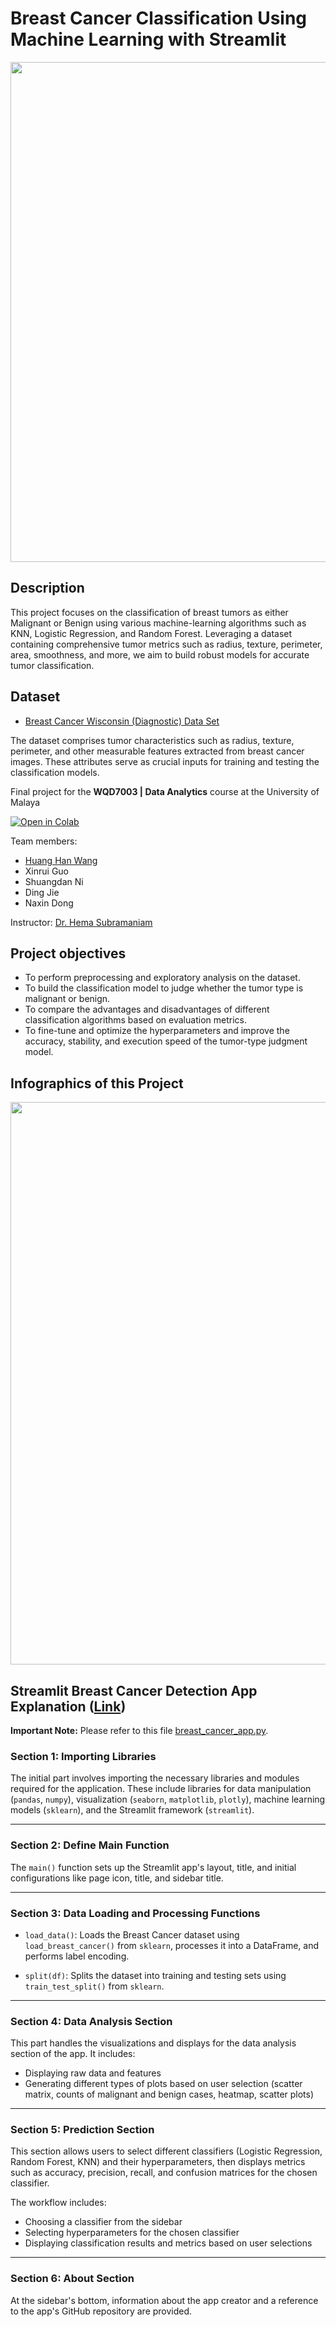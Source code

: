 # Breast Cancer Classification Using Machine Learning with Streamlit
<img src="https://raw.githubusercontent.com/WangHuangHan/Breast-Cancer-Classification-with-Streamlit/main/images/SS%20from%20Streamlit%20Deployment1.png" width="800">

## Description
This project focuses on the classification of breast tumors as either Malignant or Benign using various machine-learning algorithms such as KNN, Logistic Regression, and Random Forest. Leveraging a dataset containing comprehensive tumor metrics such as radius, texture, perimeter, area, smoothness, and more, we aim to build robust models for accurate tumor classification.

## Dataset
- [Breast Cancer Wisconsin (Diagnostic) Data Set](https://www.kaggle.com/datasets/uciml/breast-cancer-wisconsin-data)

The dataset comprises tumor characteristics such as radius, texture, perimeter, and other measurable features extracted from breast cancer images. These attributes serve as crucial inputs for training and testing the classification models.

Final project for the **WQD7003 | Data Analytics** course at the University of Malaya

[![Open in Colab](https://colab.research.google.com/assets/colab-badge.svg)](https://colab.research.google.com/drive/1R4VJCcRQwdd3IrBQzCjC_gFgU50uI9b7?usp=sharing)

Team members:

- [Huang Han Wang](https://www.linkedin.com/in/huang-han-harry-wang-517386a8/)
- Xinrui Guo
- Shuangdan Ni
- Ding Jie
- Naxin Dong

Instructor: [Dr. Hema Subramaniam](https://scholar.google.com/citations?user=JFphXI0AAAAJ&hl=en)

## Project objectives
- To perform preprocessing and exploratory analysis on the dataset.
- To build the classification model to judge whether the tumor type is malignant or benign.
- To compare the advantages and disadvantages of different classification algorithms based on evaluation metrics.
- To fine-tune and optimize the hyperparameters and improve the accuracy, stability, and execution speed of the tumor-type judgment model.

## Infographics of this Project
<img src="https://raw.githubusercontent.com/WangHuangHan/Breast-Cancer-Classification-with-Streamlit/main/images/Breast%20Cancer%20Diagnosis.png" width="900">

## Streamlit Breast Cancer Detection App Explanation ([Link](https://wanghuanghan-breastcancer-breast-cancer-app-yp6vds.streamlit.app/))
**Important Note:** Please refer to this file [breast_cancer_app.py](https://raw.githubusercontent.com/WangHuangHan/Breast-Cancer-Classification-with-Streamlit/main/breast_cancer_app.py).

### Section 1: Importing Libraries

The initial part involves importing the necessary libraries and modules required for the application. These include libraries for data manipulation (`pandas`, `numpy`), visualization (`seaborn`, `matplotlib`, `plotly`), machine learning models (`sklearn`), and the Streamlit framework (`streamlit`).

---

### Section 2: Define Main Function

The `main()` function sets up the Streamlit app's layout, title, and initial configurations like page icon, title, and sidebar title.

---

### Section 3: Data Loading and Processing Functions

- `load_data()`: Loads the Breast Cancer dataset using `load_breast_cancer()` from `sklearn`, processes it into a DataFrame, and performs label encoding.
  
- `split(df)`: Splits the dataset into training and testing sets using `train_test_split()` from `sklearn`.

---

### Section 4: Data Analysis Section

This part handles the visualizations and displays for the data analysis section of the app. It includes:
- Displaying raw data and features
- Generating different types of plots based on user selection (scatter matrix, counts of malignant and benign cases, heatmap, scatter plots)

---

### Section 5: Prediction Section

This section allows users to select different classifiers (Logistic Regression, Random Forest, KNN) and their hyperparameters, then displays metrics such as accuracy, precision, recall, and confusion matrices for the chosen classifier.

The workflow includes:
- Choosing a classifier from the sidebar
- Selecting hyperparameters for the chosen classifier
- Displaying classification results and metrics based on user selections

---

### Section 6: About Section

At the sidebar's bottom, information about the app creator and a reference to the app's GitHub repository are provided.



